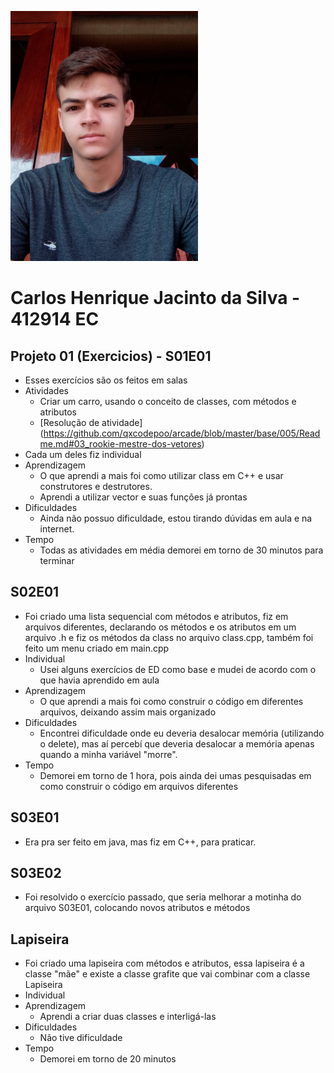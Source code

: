 ![](minha_foto.jpeg)

# Carlos Henrique Jacinto da Silva - 412914 EC

## Projeto 01 (Exercicios) - S01E01
- Esses exercícios são os feitos em salas 
- Atividades
	- Criar um carro, usando o conceito de classes, com métodos e atributos
	- [Resolução de atividade] (https://github.com/qxcodepoo/arcade/blob/master/base/005/Readme.md#03_rookie-mestre-dos-vetores)
- Cada um deles fiz individual
- Aprendizagem
	- O que aprendi a mais foi como utilizar class em C++ e usar construtores e destrutores.
	- Aprendi a utilizar vector e suas funções já prontas
- Dificuldades
	- Ainda não possuo dificuldade, estou tirando dúvidas em aula e na internet.
- Tempo
	- Todas as atividades em média demorei em torno de 30 minutos para terminar

## S02E01
- Foi criado uma lista sequencial com métodos e atributos, fiz em arquivos diferentes, declarando os métodos e os atributos em um arquivo .h e fiz os métodos da class no arquivo class.cpp, também foi feito um menu criado em main.cpp
- Individual
	- Usei alguns exercícios de ED como base e mudei de acordo com o que havia aprendido em aula
- Aprendizagem
	- O que aprendi a mais foi como construir o código em diferentes arquivos, deixando assim mais organizado
- Dificuldades
	- Encontrei dificuldade onde eu deveria desalocar memória (utilizando o delete), mas aí percebí que deveria desalocar a memória apenas quando a minha variável "morre".
- Tempo
	- Demorei em torno de 1 hora, pois ainda dei umas pesquisadas em como construir o código em arquivos diferentes

## S03E01
- Era pra ser feito em java, mas fiz em C++, para praticar.

## S03E02
- Foi resolvido o exercício passado, que seria melhorar a motinha do arquivo S03E01, colocando novos atributos e métodos

## Lapiseira
- Foi criado uma lapiseira com métodos e atributos, essa lapiseira é a classe "mãe" e existe a classe grafite que vai combinar com a classe Lapiseira
- Individual
- Aprendizagem
	- Aprendi a criar duas classes e interligá-las
- Dificuldades
	- Não tive dificuldade
- Tempo
	- Demorei em torno de 20 minutos
